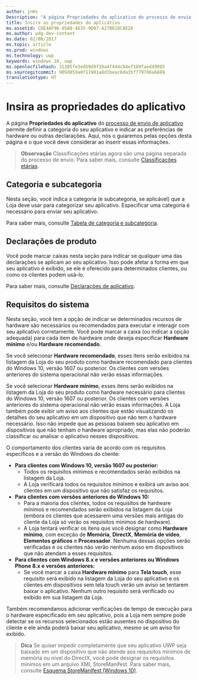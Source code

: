 ```yaml
---
author: jnHs
Description: "A página Propriedades do aplicativo do processo de envio de aplicativo permite definir a categoria do seu aplicativo e indicar as preferências de hardware ou outras declarações."
title: Insira as propriedades do aplicativo
ms.assetid: CDE4AF96-95A0-4635-9D07-A27B810CAE26
ms.author: wdg-dev-content
ms.date: 02/08/2017
ms.topic: article
ms.prod: windows
ms.technology: uwp
keywords: windows 10, uwp
ms.openlocfilehash: 31385fe3edb9d9f38a4f444c84ef189faed49985
ms.sourcegitcommit: 909d859a0f11981a8d1beac0da35f779786a6889
translationtype: HT
---
```

# <a name="enter-app-properties"></a>Insira as propriedades do aplicativo

A página **Propriedades do aplicativo** do [processo de envio de aplicativo](app-submissions.md) permite definir a categoria do seu aplicativo e indicar as preferências de hardware ou outras declarações. Aqui, nós o guiaremos pelas opções desta página e o que você deve considerar ao inserir essas informações.

> **Observação**  Classificações etárias agora são uma página separada do processo de envio. Para saber mais, consulte [Classificações etárias](age-ratings.md).

## <a name="category-and-subcategory"></a>Categoria e subcategoria

Nesta seção, você indica a categoria (e subcategoria, se aplicável) que a Loja deve usar para categorizar seu aplicativo. Especificar uma categoria é necessário para enviar seu aplicativo.

Para saber mais, consulte [Tabela de categoria e subcategoria](category-and-subcategory-table.md).

## <a name="product-declarations"></a>Declarações de produto

Você pode marcar caixas nesta seção para indicar se qualquer uma das declarações se aplicam ao seu aplicativo. Isso pode afetar a forma em que seu aplicativo é exibido, se ele é oferecido para determinados clientes, ou como os clientes podem usá-lo.

Para saber mais, consulte [Declarações de aplicativo](app-declarations.md).

## <a name="system-requirements"></a>Requisitos do sistema

Nesta seção, você tem a opção de indicar se determinados recursos de hardware são necessários ou recomendados para executar e interagir com seu aplicativo corretamente. Você pode marcar a caixa (ou indicar a opção adequada) para cada item de hardware onde deseja especificar **Hardware mínimo** e/ou **Hardware recomendado**.

Se você selecionar **Hardware recomendado**, esses itens serão exibidos na listagem da Loja do seu produto como hardware recomendado para clientes do Windows 10, versão 1607 ou posterior. Os clientes com versões anteriores do sistema operacional não verão essas informações.

Se você selecionar **Hardware mínimo**, esses itens serão exibidos na listagem da Loja do seu produto como hardware necessário para clientes do Windows 10, versão 1607 ou posterior. Os clientes com versões anteriores do sistema operacional não verão essas informações. A Loja também pode exibir um aviso aos clientes que estão visualizando os detalhes do seu aplicativo em um dispositivo que não tem o hardware necessário. Isso não impede que as pessoas baixem seu aplicativo em dispositivos que não tenham o hardware apropriado, mas elas não poderão classificar ou analisar o aplicativo nesses dispositivos. 

O comportamento dos clientes varia de acordo com os requisitos específicos e a versão do Windows do cliente:

- **Para clientes com Windows 10, versão 1607 ou posterior:**
     - Todos os requisitos mínimos e recomendados serão exibidos na listagem da Loja.
     - A Loja verificará todos os requisitos mínimos e exibirá um aviso aos clientes em um dispositivo que não satisfaz os requisitos.
- **Para clientes com versões anteriores do Windows 10:**
     - Para a maioria dos clientes, todos os requisitos de hardware mínimos e recomendados serão exibidos na listagem da Loja (embora os clientes que acessarem uma versões mais antigas do cliente da Loja só verão os requisitos mínimos de hardware).
     - A Loja tentará verificar os itens que você designar como **Hardware mínimo**, com exceção de **Memória**, **DirectX**, **Memória de vídeo**, **Elementos gráficos** e **Processador**. Nenhuma dessas opções serão verificadas e os clientes não verão nenhum aviso em dispositivos que não atendam a esses requisitos. 
- **Para clientes com Windows 8.x e versões anteriores ou Windows Phone 8.x e versões anteriores:**
     - Se você marcar a caixa **Hardware mínimo** para **Tela touch**, esse requisito será exibido na listagem da Loja do seu aplicativo e os clientes em dispositivos sem tela touch verão um aviso se tentarem baixar o aplicativo. Nenhum outro requisito será verificado ou exibido em sua listagem da Loja.

Também recomendamos adicionar verificações de tempo de execução para o hardware especificado em seu aplicativo, pois a Loja nem sempre pode detectar se os recursos selecionados estão ausentes no dispositivo do cliente e ele ainda poderá baixar seu aplicativo, mesmo se um aviso for exibido.

> **Dica**  Se quiser impedir completamente que seu aplicativo UWP seja baixado em um dispositivo que não atende aos requisitos mínimos de memória ou nível do DirectX, você pode designar os requisitos mínimos em um arquivo XML StoreManifest. Para saber mais, consulte [Esquema StoreManifest (Windows 10)](https://msdn.microsoft.com/library/windows/apps/mt617335).


